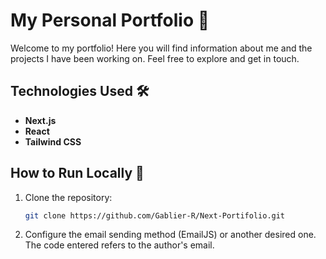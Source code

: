 # My Personal Portfolio 🚀

Welcome to my portfolio! Here you will find information about me and the projects I have been working on. Feel free to explore and get in touch.

## Technologies Used 🛠️

- **Next.js**
- **React**
- **Tailwind CSS**

## How to Run Locally 🚀

1. Clone the repository:

   ```bash
   git clone https://github.com/Gablier-R/Next-Portifolio.git

2. Configure the email sending method (EmailJS) or another desired one. The code entered refers to the author's email.
